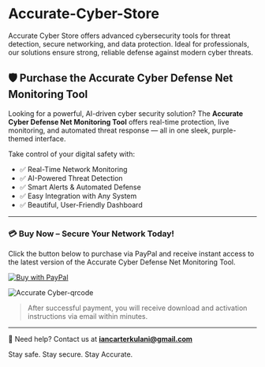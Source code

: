 # Accurate-Cyber-Store
Accurate Cyber Store offers advanced cybersecurity tools for threat detection, secure networking, and data protection. 
Ideal for professionals, our solutions ensure strong, reliable defense against modern cyber threats.


## 🛡️ Purchase the Accurate Cyber Defense Net Monitoring Tool

Looking for a powerful, AI-driven cyber security solution? The **Accurate Cyber Defense Net Monitoring Tool** offers real-time protection, live monitoring, and automated threat response — all in one sleek, purple-themed interface.

Take control of your digital safety with:
- ✅ Real-Time Network Monitoring  
- ✅ AI-Powered Threat Detection  
- ✅ Smart Alerts & Automated Defense  
- ✅ Easy Integration with Any System  
- ✅ Beautiful, User-Friendly Dashboard  

---

### 💳 Buy Now – Secure Your Network Today!

Click the button below to purchase via PayPal and receive instant access to the latest version of the Accurate Cyber Defense Net Monitoring Tool.

[![Buy with PayPal](https://www.paypalobjects.com/webstatic/en_US/i/buttons/checkout-logo-large.png)](https://www.paypal.com/ncp/payment/4P2J8YZLLJVXL)

![Accurate Cyber-qrcode](https://github.com/user-attachments/assets/c02e9089-3d46-41e4-8f24-ba41876529ce)



> After successful payment, you will receive download and activation instructions via email within minutes.

---

📧 Need help? Contact us at **iancarterkulani@gmail.com**

Stay safe. Stay secure. Stay Accurate.

